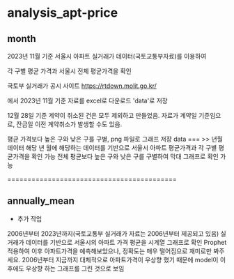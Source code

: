 # analysis_apt-price


## month

2023년 11월 기준 서울시 아파트 실거래가 데이터(국토교통부자료)를 이용하여 

각 구별 평균 가격과 서울시 전체 평균가격을 확인

국토부 실거래가 공시 사이트
https://rtdown.molit.go.kr/

에서 2023년 11월 기준 자료를 excel로 다운로드 'data'로 저장

12월 28일 기준 계약이 취소된 건은 모두 제외하고 만들었음.
자료가 계약일 기준임으로, 잔금일 이전 계약취소가 발생할 수도 있음.

평균 가격보다 높은 구와 낮은 구를 구별, png 파일로 그래프 저장
data === >> 년월 데이터
해당 년 월에 해당하는 데이터를 기반으로 서울시 아파트 평균가격과 각 구별 평균가격을 확인 가능
전체 평균보다 높은 구와 낮은 구를 구별하여 막대 그래프로 확인 가능

==========================================

## annually_mean

+ 추가 작업

2006년부터 2023년까지(국토교통부 실거래가 자료는 2006년부터 제공되고 있음)
실거래가 데이터를 기반으로 서울시의 아파트 가격 평균을 시계열 그래프로 확인
Prophet 적용하여 이후 아파트가격을 예측해보았으나, 정확도는 매우 떨어짐으로 재미로만 봐주세요.
2006년부터 지금까지 대체적으로 아파트가격이 우상향 했기 때문에 model이 이후에도 우상향 하는 그래프를 그린 것으로 보임
